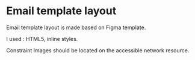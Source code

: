 # Email template layout

Email template layout is made based on Figma template.

I used : HTML5, inline styles.

Constraint
Images should be located on the accessible network resource.
